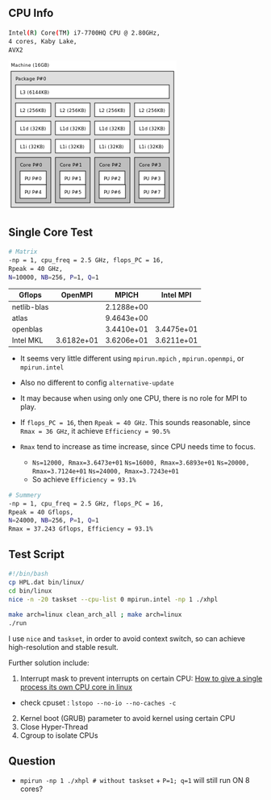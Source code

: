 ## CPU Info

```bash
Intel(R) Core(TM) i7-7700HQ CPU @ 2.80GHz,
4 cores, Kaby Lake, 
AVX2
```

![1578755569852](typora-images-assets/1578755569852.png)



## Single Core Test

```bash
# Matrix
-np = 1, cpu_freq = 2.5 GHz, flops_PC = 16,
Rpeak = 40 GHz, 
N=10000, NB=256, P=1, Q=1
```

| Gflops      | OpenMPI    | MPICH      | Intel MPI  |
| ----------- | ---------- | ---------- | ---------- |
| netlib-blas |            | 2.1288e+00 |            |
| atlas       |            | 9.4643e+00 |            |
| openblas    |            | 3.4410e+01 | 3.4475e+01 |
| Intel MKL   | 3.6182e+01 | 3.6206e+01 | 3.6211e+01 |

* It seems very little different using `mpirun.mpich` , `mpirun.openmpi`, or `mpirun.intel`
* Also no different to config `alternative-update`

* It may because when using only one CPU, there is no role for MPI to play.

* If `flops_PC = 16`, then `Rpeak = 40 GHz`. This sounds reasonable, since `Rmax = 36 GHz`, it achieve `Efficiency = 90.5%`

* `Rmax` tend to increase as time increase, since CPU needs time to focus.
    * `Ns=12000, Rmax=3.6473e+01`  `Ns=16000, Rmax=3.6893e+01`  `Ns=20000, Rmax=3.7124e+01`  `Ns=24000, Rmax=3.7243e+01`
    * So achieve `Efficiency = 93.1%`

```bash
# Summery
-np = 1, cpu_freq = 2.5 GHz, flops_PC = 16,
Rpeak = 40 Gflops, 
N=24000, NB=256, P=1, Q=1
Rmax = 37.243 Gflops, Efficiency = 93.1%
```



## Test Script

```bash
#!/bin/bash
cp HPL.dat bin/linux/
cd bin/linux
nice -n -20 taskset --cpu-list 0 mpirun.intel -np 1 ./xhpl
```

```bash
make arch=linux clean_arch_all ; make arch=linux
./run
```

I use `nice` and `taskset`, in order to avoid context switch, so can achieve high-resolution and stable result.

Further solution include: 

1. Interrupt mask to prevent interrupts on certain CPU: [How to give a single process its own CPU core in linux](http://www.hydrogen18.com/blog/howto-give-a-single-process-its-own-cpu-core-in-linux.html)
* check cpuset : `lstopo --no-io --no-caches -c`
2. Kernel boot (GRUB) parameter to avoid kernel using certain CPU
3. Close Hyper-Thread
4. Cgroup to isolate CPUs





## Question

* `mpirun -np 1 ./xhpl # without taskset` + `P=1; q=1` will still run ON 8 cores?



